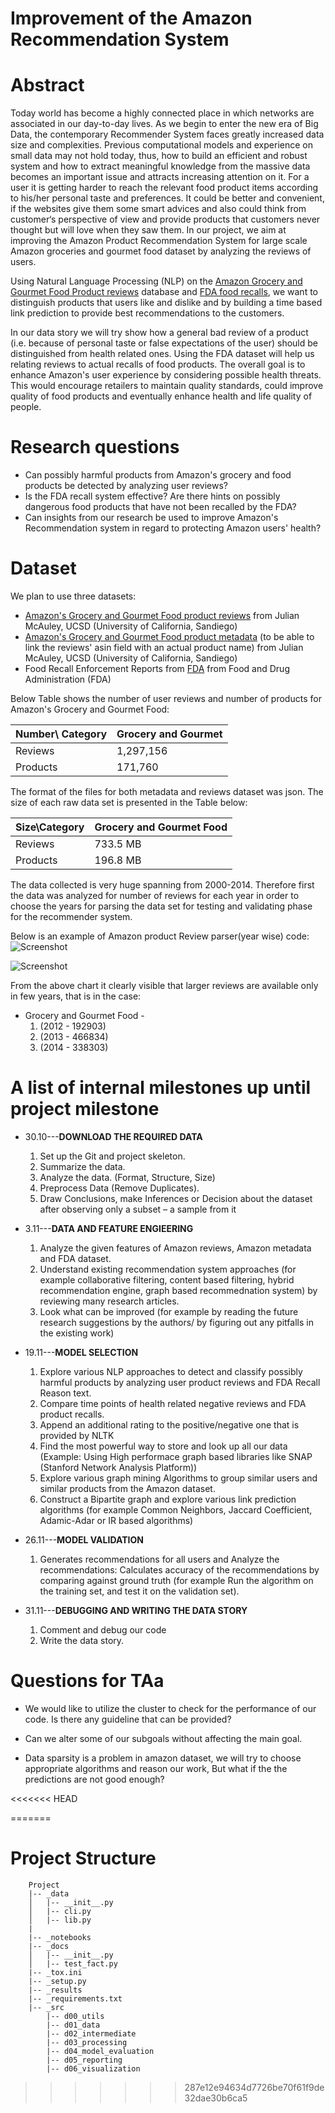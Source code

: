 # Improvement of the Amazon Recommendation System

# Abstract
 Today world has become a highly connected place in which networks are associated in our day-to-day lives. As we begin to enter the new era of Big Data, the contemporary Recommender System faces greatly increased data size and complexities. Previous computational models and experience on small data may not hold today, thus, how to build an efficient and robust system and how to extract meaningful knowledge from the massive data becomes an important issue and attracts increasing attention on it. For a user it is getting harder to reach the relevant food product items according to his/her personal taste and preferences. It could be better and convenient, if the websites give them some smart advices and also could think from customer‘s perspective of view and provide products that customers never thought but will love when they saw them. In our project, we aim at improving the Amazon Product Recommendation System for large scale Amazon groceries and gourmet food dataset by analyzing the reviews of users. 

Using Natural Language Processing (NLP) on the [Amazon Grocery and Gourmet Food Product reviews](http://jmcauley.ucsd.edu/data/amazon/) database and [FDA food recalls](https://open.fda.gov/downloads/), we want to distinguish products that users like and dislike and by building a time based link prediction to provide best recommendations to the customers. 

In our data story we will try show how a general bad review of a product (i.e. because of personal taste or false expectations of the user) should be distinguished from health related ones. Using the FDA dataset will help us relating reviews to actual recalls of food products. The overall goal is to enhance Amazon's user experience by considering possible health threats. This would encourage retailers to maintain quality standards, could improve quality of food products and eventually enhance health and life quality of people.

# Research questions
* Can possibly harmful products from Amazon's grocery and food products be detected by analyzing user reviews?
* Is the FDA recall system effective? Are there hints on possibly dangerous food products that have not been recalled by the FDA?
* Can insights from our research be used to improve Amazon's Recommendation system in regard to protecting Amazon users' health?

# Dataset

We plan to use three datasets:

* [Amazon's Grocery and Gourmet Food product reviews](http://jmcauley.ucsd.edu/data/amazon/) from Julian McAuley, UCSD (University of California, Sandiego)
* [Amazon's Grocery and Gourmet Food product metadata](http://jmcauley.ucsd.edu/data/amazon/) (to be able to link the reviews' asin field with an actual product name) from Julian McAuley, UCSD (University of California, Sandiego)
* Food Recall Enforcement Reports from [FDA](https://open.fda.gov/downloads/) from Food and Drug Administration (FDA)

Below Table shows the number of user reviews and number of products for Amazon's Grocery and Gourmet Food:


| Number\ Category  | Grocery and Gourmet  |
| ------------- | ------------- |
|Reviews  | 1,297,156   |
| Products  | 171,760  |

The format of the files for both metadata and reviews dataset was json. The size of each
raw data set is presented in the Table below:

| Size\Category  | Grocery and Gourmet Food  |
| ------------- | ------------- |
|Reviews  | 733.5 MB   |
| Products  | 196.8 MB  |



The data collected is very huge spanning from 2000-2014. Therefore first the data was
analyzed for number of reviews for each year in order to choose the years for parsing the
data set for testing and validating phase for the recommender system.

Below is an example of Amazon product Review parser(year wise) code:
![Screenshot](Review_Parser.png)


![Screenshot](histogram_year.png)


From the above chart it clearly visible that larger reviews are available only in few years,
that is in the case:
* Grocery and Gourmet Food -
     1. (2012 - 192903)
     2. (2013 - 466834)
     3. (2014 - 338303)
        
# A list of internal milestones up until project milestone 

* 30.10---**DOWNLOAD THE REQUIRED DATA**
    
     1. Set up the Git and project skeleton.
     2. Summarize the data.
     3. Analyze the data. (Format, Structure, Size)
     4. Preprocess Data (Remove Duplicates).
     5. Draw Conclusions, make Inferences or Decision about the dataset after observing only a subset – a sample from it 

* 3.11---**DATA AND FEATURE ENGIEERING**

     1. Analyze the given features of Amazon reviews, Amazon metadata and FDA dataset.
     2. Understand existing recommendation system approaches (for example collaborative filtering, content based filtering, hybrid recommendation engine, graph based recommednation system) by reviewing many research articles.
     3. Look what can be improved (for example by reading the future research suggestions by the authors/ by figuring out any pitfalls in the existing work)
      
    

* 19.11---**MODEL SELECTION**

     1. Explore various NLP approaches to detect and classify possibly harmful products by analyzing user product reviews and FDA Recall Reason text.
     2. Compare time points of health related negative reviews and FDA product recalls.
     3. Append an additional rating to the positive/negative one that is provided by NLTK
     4. Find the most powerful way to store and look up all our data (Example:  Using High performace graph based libraries like SNAP (Stanford Network Analysis Platform))
     5. Explore various graph mining Algorithms to group similar users and similar products from the Amazon dataset.
     6. Construct a Bipartite graph and explore various link prediction algorithms (for example Common Neighbors, Jaccard Coefficient, Adamic-Adar or IR based algorithms)

    
* 26.11---**MODEL VALIDATION**

     1. Generates recommendations for all users and Analyze the recommendations: Calculates accuracy of the recommendations by comparing against ground truth (for example Run the algorithm on the training set, and test it on the validation set). 

* 31.11---**DEBUGGING AND WRITING THE DATA STORY**

     1. Comment and debug our code
     2. Write the data story.


# Questions for TAa
* We would like to utilize the cluster to check for the performance of our code. Is there any guideline that can be provided?

* Can we alter some of our subgoals without affecting the main goal.

* Data sparsity is a problem in amazon dataset, we will try to choose appropriate algorithms and reason our work, But what if the the predictions are not good enough? 


<<<<<<< HEAD


=======
# Project Structure
        Project
        |-- _data
        │   |-- __init__.py
        │   |-- cli.py
        │   |-- lib.py
        |
        |-- _notebooks
        |-- _docs
        │   |-- __init__.py
        │   |-- test_fact.py
        |-- _tox.ini
        |-- _setup.py
        |-- _results
        |-- _requirements.txt
        |-- _src
            |-- d00_utils
            |-- d01_data
            |-- d02_intermediate
            |-- d03_processing
            |-- d04_model_evaluation
            |-- d05_reporting
            |-- d06_visualization
>>>>>>> 287e12e94634d7726be70f61f9de32dae30b6ca5
